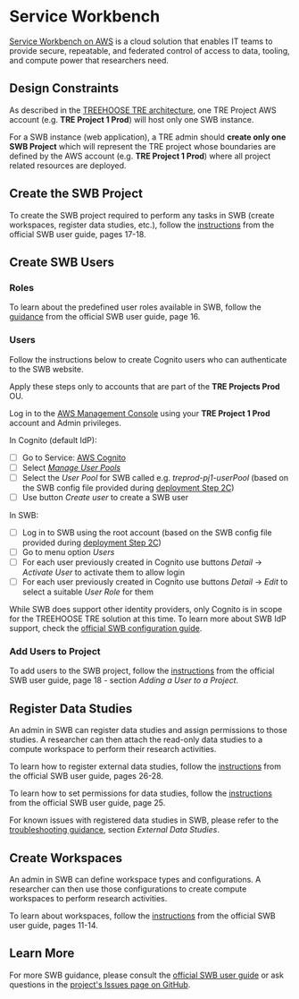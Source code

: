 # Service Workbench

[Service Workbench on AWS](https://aws.amazon.com/government-education/research-and-technical-computing/service-workbench/)
is a cloud solution that enables IT teams to provide secure, repeatable, and federated control of access to data, tooling,
and compute power that researchers need.

## Design Constraints

As described in the [TREEHOOSE TRE architecture](../architecture/Architecture.md), one TRE Project AWS account
(e.g. **TRE Project 1 Prod**) will host only one SWB instance.

For a SWB instance (web application), a TRE admin should **create only one SWB Project** which will represent the TRE project
whose boundaries are defined by the AWS account (e.g. **TRE Project 1 Prod**) where all project related resources are deployed.

## Create the SWB Project

To create the SWB project required to perform any tasks in SWB (create workspaces, register data studies, etc.), follow the
[instructions](https://github.com/awslabs/service-workbench-on-aws/blob/v5.2.3/docs/Service_Workbench_User_Guide.pdf)
from the official SWB user guide, pages 17-18.

## Create SWB Users

### Roles

To learn about the predefined user roles available in SWB, follow the
[guidance](https://github.com/awslabs/service-workbench-on-aws/blob/v5.2.3/docs/Service_Workbench_User_Guide.pdf)
from the official SWB user guide, page 16.

### Users

Follow the instructions below to create Cognito users who can authenticate to the SWB website.

Apply these steps only to accounts that are part of the **TRE Projects Prod** OU.

Log in to the [AWS Management Console](https://console.aws.amazon.com/) using your **TRE Project 1 Prod**
account and Admin privileges.

In Cognito (default IdP):

- [ ] Go to Service: [AWS Cognito](https://eu-west-2.console.aws.amazon.com/cognito/home?region=eu-west-2)
- [ ] Select [_Manage User Pools_](https://eu-west-2.console.aws.amazon.com/cognito/users/?region=eu-west-2)
- [ ] Select the _User Pool_ for SWB called e.g. _treprod-pj1-userPool_ (based on the SWB config file provided during
      [deployment Step 2C](../../deployment/Step2-DeployServiceWorkbench.md))
- [ ] Use button _Create user_ to create a SWB user

In SWB:

- [ ] Log in to SWB using the root account (based on the SWB config file provided during
      [deployment Step 2C](../../deployment/Step2-DeployServiceWorkbench.md))
- [ ] Go to menu option _Users_
- [ ] For each user previously created in Cognito use buttons _Detail_ -> _Activate User_ to activate them to allow login
- [ ] For each user previously created in Cognito use buttons _Detail_ -> _Edit_ to select a suitable _User Role_ for them

While SWB does support other identity providers, only Cognito is in scope for the TREEHOOSE TRE solution at this time. To
learn more about SWB IdP support, check the
[official SWB configuration guide](https://github.com/awslabs/service-workbench-on-aws/blob/v5.2.3/docs/Service_Workbench_Configuration_Guide.pdf).

### Add Users to Project

To add users to the SWB project, follow the
[instructions](https://github.com/awslabs/service-workbench-on-aws/blob/v5.2.3/docs/Service_Workbench_User_Guide.pdf)
from the official SWB user guide, page 18 - section _Adding a User to a Project_.

## Register Data Studies

An admin in SWB can register data studies and assign permissions to those studies. A researcher can then
attach the read-only data studies to a compute workspace to perform their research activities.

To learn how to register external data studies, follow the
[instructions](https://github.com/awslabs/service-workbench-on-aws/blob/v5.2.3/docs/Service_Workbench_User_Guide.pdf)
from the official SWB user guide, pages 26-28.

To learn how to set permissions for data studies, follow the
[instructions](https://github.com/awslabs/service-workbench-on-aws/blob/v5.2.3/docs/Service_Workbench_User_Guide.pdf)
from the official SWB user guide, page 25.

For known issues with registered data studies in SWB, please refer to the
[troubleshooting guidance](../troubleshooting/TroubleshootingRunbook.md), section _External Data Studies_.

## Create Workspaces

An admin in SWB can define workspace types and configurations. A researcher can then use those configurations to
create compute workspaces to perform research activities.

To learn about workspaces, follow the
[instructions](https://github.com/awslabs/service-workbench-on-aws/blob/v5.2.3/docs/Service_Workbench_User_Guide.pdf)
from the official SWB user guide, pages 11-14.

## Learn More

For more SWB guidance, please consult the
[official SWB user guide](https://github.com/awslabs/service-workbench-on-aws/blob/v5.2.3/docs/Service_Workbench_User_Guide.pdf)
or ask questions in the [project's Issues page on GitHub](https://github.com/awslabs/service-workbench-on-aws/issues).
